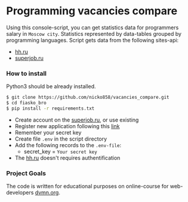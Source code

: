 # Programming vacancies compare

Using this console-script, you can get statistics data for programmers salary in `Moscow city`.
Statistics represented by data-tables grouped by programming languages.
Script gets data from the following sites-api:
- [hh.ru](https://api.hh.ru)
- [superjob.ru](https://api.superjob.ru) 

### How to install
Python3 should be already installed.
```bash
$ git clone https://github.com/nicko858/vacancies_compare.git
$ cd fiasko_bro
$ pip install -r requirements.txt
```

- Create account on the [superjob.ru](https://api.superjob.ru), or use existing
- Register new application following this [link](https://api.superjob.ru/register)
- Remember your secret key
- Create file `.env` in the script directory
- Add the following records to the `.env-file`:
   - secret_key = `Your secret key`
- The [hh.ru](https://api.hh.ru) doesn't requires authentification 


### Project Goals

The code is written for educational purposes on online-course for web-developers [dvmn.org](https://dvmn.org/).
